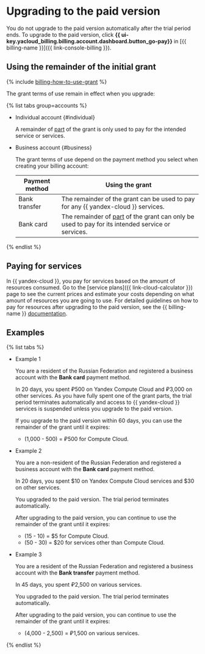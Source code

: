 # Upgrading to the paid version

You do not upgrade to the paid version automatically after the trial period ends. To upgrade to the paid version, click **{{ ui-key.yacloud_billing.billing.account.dashboard.button_go-pay}}** in [{{ billing-name }}]({{ link-console-billing }}).

## Using the remainder of the initial grant

{% include [billing-how-to-use-grant](../../_includes/billing-how-to-use-grant.md) %}

The grant terms of use remain in effect when you upgrade:

{% list tabs group=accounts %}

- Individual account {#individual}

   A remainder of [part](usage-grant.md) of the grant is only used to pay for the intended service or services.

- Business account {#business}

   
   The grant terms of use depend on the payment method you select when creating your billing account:

   | Payment method | Using the grant |
   ----- | -----
   | Bank transfer | The remainder of the grant can be used to pay for any {{ yandex-cloud }} services. |
   | Bank card | The remainder of [part](usage-grant.md) of the grant can only be used to pay for its intended service or services. |


{% endlist %}

## Paying for services

In {{ yandex-cloud }}, you pay for services based on the amount of resources consumed. Go to the [service plans]({{ link-cloud-calculator }}) page to see the current prices and estimate your costs depending on what amount of resources you are going to use. For detailed guidelines on how to pay for resources after upgrading to the paid version, see the {{ billing-name }} [documentation](../../billing/).

## Examples

{% list tabs %}

- Example 1

   You are a resident of the Russian Federation and registered a business account with the **Bank card** payment method.

   In 20 days, you spent ₽500 on Yandex Compute Cloud and ₽3,000 on other services. As you have fully spent one of the grant parts, the trial period terminates automatically and access to {{ yandex-cloud }} services is suspended unless you upgrade to the paid version.

   If you upgrade to the paid version within 60 days, you can use the remainder of the grant until it expires:
   - (1,000 - 500) = ₽500 for Compute Cloud.

- Example 2

   You are a non-resident of the Russian Federation and registered a business account with the **Bank card** payment method.

   In 20 days, you spent $10 on Yandex Compute Cloud services and $30 on other services.

   You upgraded to the paid version. The trial period terminates automatically.

   After upgrading to the paid version, you can continue to use the remainder of the grant until it expires:
   - (15 - 10) = $5 for Compute Cloud.
   - (50 - 30) = $20 for services other than Compute Cloud.

- Example 3

   You are a resident of the Russian Federation and registered a business account with the **Bank transfer** payment method.

   In 45 days, you spent ₽2,500 on various services.

   You upgraded to the paid version. The trial period terminates automatically.

   After upgrading to the paid version, you can continue to use the remainder of the grant until it expires:
   - (4,000 - 2,500) = ₽1,500 on various services.


{% endlist %}
